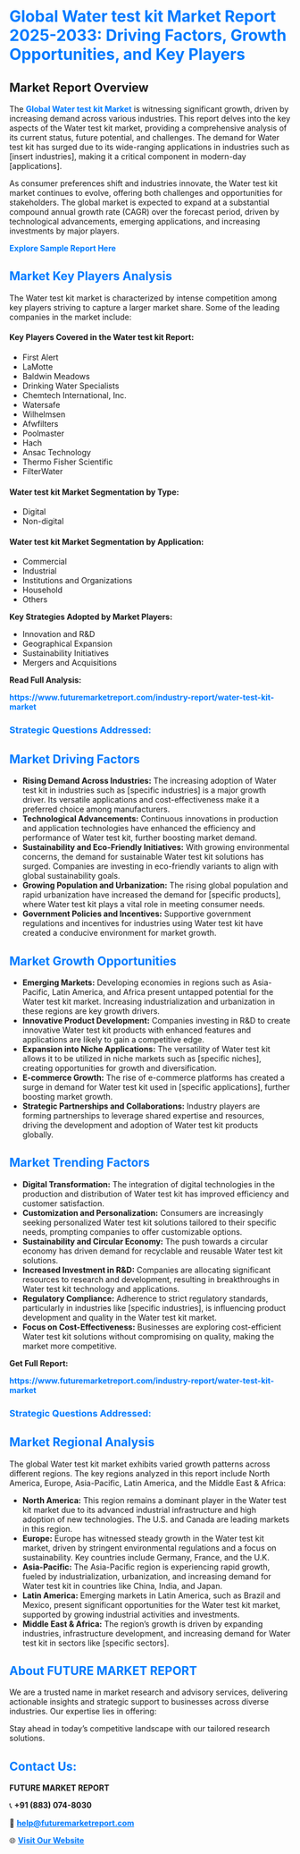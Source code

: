 <h1 style="color: #007BFF;">Global Water test kit Market Report 2025-2033: Driving Factors, Growth Opportunities, and Key Players</h1>

<section id="overview">
<h2>Market Report Overview</h2>
<p>The <a href="https://www.futuremarketreport.com/industry-report/water-test-kit-market" style="color: #007BFF; text-decoration: none;"><strong>Global Water test kit Market</strong></a> is witnessing significant growth, driven by increasing demand across various industries. This report delves into the key aspects of the Water test kit market, providing a comprehensive analysis of its current status, future potential, and challenges. The demand for Water test kit has surged due to its wide-ranging applications in industries such as [insert industries], making it a critical component in modern-day [applications].</p>
<p>As consumer preferences shift and industries innovate, the Water test kit market continues to evolve, offering both challenges and opportunities for stakeholders. The global market is expected to expand at a substantial compound annual growth rate (CAGR) over the forecast period, driven by technological advancements, emerging applications, and increasing investments by major players.</p>
</section>

<section id="overview">
<p><a href="https://www.futuremarketreport.com/request-sample/reportId=75555" style="color: #007BFF; text-decoration: none;"><strong>Explore Sample Report Here</strong></a></p>
</section>

<section id="key-players">
<h2 style="color: #007BFF;">Market Key Players Analysis</h2>
<p>The Water test kit market is characterized by intense competition among key players striving to capture a larger market share. Some of the leading companies in the market include:</p>
<h4>Key Players Covered in the Water test kit Report:</h4>
<ul><li>First Alert</li><li>LaMotte</li><li>Baldwin Meadows</li><li>Drinking Water Specialists</li><li>Chemtech International, Inc.</li><li>Watersafe</li><li>Wilhelmsen</li><li>Afwfilters</li><li>Poolmaster</li><li>Hach</li><li>Ansac Technology</li><li>Thermo Fisher Scientific</li><li>FilterWater</li></ul>
<h4>Water test kit Market Segmentation by Type:</h4>
<ul><li>Digital</li><li>Non-digital</li></ul>

<h4>Water test kit Market Segmentation by Application:</h4>
<ul><li>Commercial</li><li>Industrial</li><li>Institutions and Organizations</li><li>Household</li><li>Others</li></ul>
<p><strong>Key Strategies Adopted by Market Players:</strong></p>
<ul>
<li>Innovation and R&D</li>
<li>Geographical Expansion</li>
<li>Sustainability Initiatives</li>
<li>Mergers and Acquisitions</li>
</ul>
</section>

<section>
<p><strong>Read Full Analysis: </strong></p><a href="https://www.futuremarketreport.com/industry-report/water-test-kit-market" style="color: #007BFF; text-decoration: none;"><strong>https://www.futuremarketreport.com/industry-report/water-test-kit-market</strong></a>
<h3 style="color: #007BFF;">Strategic Questions Addressed:</h3>
</section>

<section id="driving-factors">
<h2 style="color: #007BFF;">Market Driving Factors</h2>
<ul>
<li><strong>Rising Demand Across Industries:</strong> The increasing adoption of Water test kit in industries such as [specific industries] is a major growth driver. Its versatile applications and cost-effectiveness make it a preferred choice among manufacturers.</li>
<li><strong>Technological Advancements:</strong> Continuous innovations in production and application technologies have enhanced the efficiency and performance of Water test kit, further boosting market demand.</li>
<li><strong>Sustainability and Eco-Friendly Initiatives:</strong> With growing environmental concerns, the demand for sustainable Water test kit solutions has surged. Companies are investing in eco-friendly variants to align with global sustainability goals.</li>
<li><strong>Growing Population and Urbanization:</strong> The rising global population and rapid urbanization have increased the demand for [specific products], where Water test kit plays a vital role in meeting consumer needs.</li>
<li><strong>Government Policies and Incentives:</strong> Supportive government regulations and incentives for industries using Water test kit have created a conducive environment for market growth.</li>
</ul>
</section>

<section id="growth-opportunities">
<h2 style="color: #007BFF;">Market Growth Opportunities</h2>
<ul>
<li><strong>Emerging Markets:</strong> Developing economies in regions such as Asia-Pacific, Latin America, and Africa present untapped potential for the Water test kit market. Increasing industrialization and urbanization in these regions are key growth drivers.</li>
<li><strong>Innovative Product Development:</strong> Companies investing in R&D to create innovative Water test kit products with enhanced features and applications are likely to gain a competitive edge.</li>
<li><strong>Expansion into Niche Applications:</strong> The versatility of Water test kit allows it to be utilized in niche markets such as [specific niches], creating opportunities for growth and diversification.</li>
<li><strong>E-commerce Growth:</strong> The rise of e-commerce platforms has created a surge in demand for Water test kit used in [specific applications], further boosting market growth.</li>
<li><strong>Strategic Partnerships and Collaborations:</strong> Industry players are forming partnerships to leverage shared expertise and resources, driving the development and adoption of Water test kit products globally.</li>
</ul>
</section>

<section id="trending-factors">
<h2 style="color: #007BFF;">Market Trending Factors</h2>
<ul>
<li><strong>Digital Transformation:</strong> The integration of digital technologies in the production and distribution of Water test kit has improved efficiency and customer satisfaction.</li>
<li><strong>Customization and Personalization:</strong> Consumers are increasingly seeking personalized Water test kit solutions tailored to their specific needs, prompting companies to offer customizable options.</li>
<li><strong>Sustainability and Circular Economy:</strong> The push towards a circular economy has driven demand for recyclable and reusable Water test kit solutions.</li>
<li><strong>Increased Investment in R&D:</strong> Companies are allocating significant resources to research and development, resulting in breakthroughs in Water test kit technology and applications.</li>
<li><strong>Regulatory Compliance:</strong> Adherence to strict regulatory standards, particularly in industries like [specific industries], is influencing product development and quality in the Water test kit market.</li>
<li><strong>Focus on Cost-Effectiveness:</strong> Businesses are exploring cost-efficient Water test kit solutions without compromising on quality, making the market more competitive.</li>
</ul>
</section>

<section>
<p><strong>Get Full Report: </strong></p><a href="https://www.futuremarketreport.com/industry-report/water-test-kit-market" style="color: #007BFF; text-decoration: none;"><strong>https://www.futuremarketreport.com/industry-report/water-test-kit-market</strong></a>
<h3 style="color: #007BFF;">Strategic Questions Addressed:</h3>
</section>


<section id="regional-analysis">
<h2 style="color: #007BFF;">Market Regional Analysis</h2>
<p>The global Water test kit market exhibits varied growth patterns across different regions. The key regions analyzed in this report include North America, Europe, Asia-Pacific, Latin America, and the Middle East & Africa:</p>
<ul>
<li><strong>North America:</strong> This region remains a dominant player in the Water test kit market due to its advanced industrial infrastructure and high adoption of new technologies. The U.S. and Canada are leading markets in this region.</li>
<li><strong>Europe:</strong> Europe has witnessed steady growth in the Water test kit market, driven by stringent environmental regulations and a focus on sustainability. Key countries include Germany, France, and the U.K.</li>
<li><strong>Asia-Pacific:</strong> The Asia-Pacific region is experiencing rapid growth, fueled by industrialization, urbanization, and increasing demand for Water test kit in countries like China, India, and Japan.</li>
<li><strong>Latin America:</strong> Emerging markets in Latin America, such as Brazil and Mexico, present significant opportunities for the Water test kit market, supported by growing industrial activities and investments.</li>
<li><strong>Middle East & Africa:</strong> The region’s growth is driven by expanding industries, infrastructure development, and increasing demand for Water test kit in sectors like [specific sectors].</li>
</ul>
</section>

<footer>
<h2 style="color: #007BFF;">About FUTURE MARKET REPORT</h2>
<p>We are a trusted name in market research and advisory services, delivering actionable insights and strategic support to businesses across diverse industries. Our expertise lies in offering:</p>

<p>Stay ahead in today’s competitive landscape with our tailored research solutions.</p>

<h2 style="color: #007BFF;">Contact Us:</h2>
<p><strong>FUTURE MARKET REPORT</strong></p>
<p>📞 <strong>+91 (883) 074-8030</strong></p>
<p>📧 <strong><a href="mailto:help@futuremarketreport.com" style="color: #007BFF;">help@futuremarketreport.com</a></strong></p>
<p>🌐 <strong><a href="https://www.futuremarketreport.com/" style="color: #007BFF;">Visit Our Website</a></strong></p>
</footer>